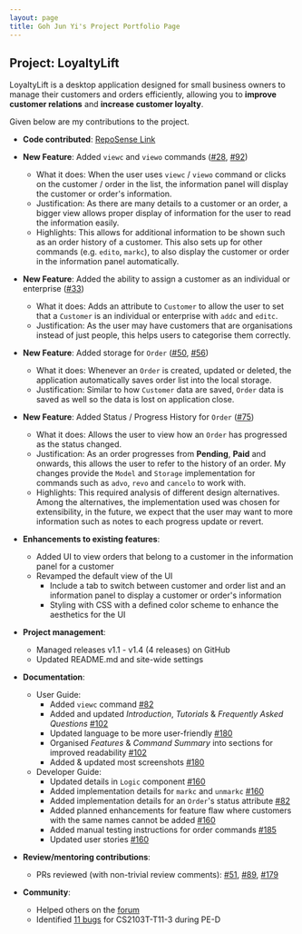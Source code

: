```yaml
---
layout: page
title: Goh Jun Yi's Project Portfolio Page
---
```


## Project: LoyaltyLift

LoyaltyLift is a desktop application designed for small business owners to manage their customers and orders efficiently, allowing you to **improve customer relations** and **increase customer loyalty**. 

Given below are my contributions to the project.

* **Code contributed**: [RepoSense Link](https://nus-cs2103-ay2223s2.github.io/tp-dashboard/?search=junyi00&breakdown=true)

* **New Feature**: Added `viewc` and `viewo` commands ([#28](https://github.com/AY2223S2-CS2103T-T09-3/tp/pull/28), [#92](https://github.com/AY2223S2-CS2103T-T09-3/tp/pull/92))
    * What it does: When the user uses `viewc` / `viewo` command or clicks on the customer / order in the list, the information panel will display the customer or order's information.
    * Justification: As there are many details to a customer or an order, a bigger view allows proper display of information for the user to read the information easily. 
    * Highlights: This allows for additional information to be shown such as an order history of a customer. This also sets up for other commands (e.g. `edito`, `markc`), to also display the customer or order in the information panel automatically.

* **New Feature**: Added the ability to assign a customer as an individual or enterprise ([#33](https://github.com/AY2223S2-CS2103T-T09-3/tp/pull/33))
    * What it does: Adds an attribute to `Customer` to allow the user to set that a `Customer` is an individual or enterprise with `addc` and `editc`.
    * Justification: As the user may have customers that are organisations instead of just people, this helps users to categorise them correctly.

* **New Feature**: Added storage for `Order` ([#50](https://github.com/AY2223S2-CS2103T-T09-3/tp/pull/50), [#56](https://github.com/AY2223S2-CS2103T-T09-3/tp/pull/56))
    * What it does: Whenever an `Order` is created, updated or deleted, the application automatically saves order list into the local storage.
    * Justification: Similar to how `Customer` data are saved, `Order` data is saved as well so the data is lost on application close.

* **New Feature**: Added Status / Progress History for `Order` ([#75](https://github.com/AY2223S2-CS2103T-T09-3/tp/pull/75))
    * What it does: Allows the user to view how an `Order` has progressed as the status changed.
    * Justification: As an order progresses from **Pending**, **Paid** and onwards, this allows the user to refer to the history of an order. My changes provide the `Model` and `Storage` implementation for commands such as `advo`, `revo` and `cancelo` to work with.
    * Highlights: This required analysis of different design alternatives. Among the alternatives, the implementation used was chosen for extensibility, in the future, we expect that the user may want to more information such as notes to each progress update or revert.

* **Enhancements to existing features**:
    * Added UI to view orders that belong to a customer in the information panel for a customer
    * Revamped the default view of the UI
        * Include a tab to switch between customer and order list and an information panel to display a customer or order's information
        * Styling with CSS with a defined color scheme to enhance the aesthetics for the UI

* **Project management**:
    * Managed releases v1.1 - v1.4 (4 releases) on GitHub
    * Updated README.md and site-wide settings

* **Documentation**:
    * User Guide:
        * Added `viewc` command [#82](https://github.com/AY2223S2-CS2103T-T09-3/tp/pull/82) 
        * Added and updated _Introduction_, _Tutorials_ & _Frequently Asked Questions_ [#102](https://github.com/AY2223S2-CS2103T-T09-3/tp/pull/102)
        * Updated language to be more user-friendly [#180](https://github.com/AY2223S2-CS2103T-T09-3/tp/pull/180)
        * Organised _Features_ & _Command Summary_ into sections for improved readability [#102](https://github.com/AY2223S2-CS2103T-T09-3/tp/pull/102)
        * Added & updated most screenshots [#180](https://github.com/AY2223S2-CS2103T-T09-3/tp/pull/180)
    * Developer Guide:
        * Updated details in `Logic` component [#160](https://github.com/AY2223S2-CS2103T-T09-3/tp/pull/160)
        * Added implementation details for `markc` and `unmarkc` [#160](https://github.com/AY2223S2-CS2103T-T09-3/tp/pull/160)
        * Added implementation details for an `Order`'s status attribute  [#82](https://github.com/AY2223S2-CS2103T-T09-3/tp/pull/82)
        * Added planned enhancements for feature flaw where customers with the same names cannot be added [#160](https://github.com/AY2223S2-CS2103T-T09-3/tp/pull/160)
        * Added manual testing instructions for order commands [#185](https://github.com/AY2223S2-CS2103T-T09-3/tp/pull/185)
        * Updated user stories [#160](https://github.com/AY2223S2-CS2103T-T09-3/tp/pull/160)

* **Review/mentoring contributions**:
    * PRs reviewed (with non-trivial review comments): [#51](https://github.com/AY2223S2-CS2103T-T09-3/tp/pull/51), [#89](https://github.com/AY2223S2-CS2103T-T09-3/tp/pull/89), [#179](https://github.com/AY2223S2-CS2103T-T09-3/tp/pull/179)

* **Community**:
    * Helped others on the [forum](https://nus-cs2103-ay2223s2.github.io/dashboards/contents/forum-activities.html#7-goh-n-yi-junyi00-23-posts)
    * Identified [11 bugs](https://github.com/Junyi00/ped/issues) for CS2103T-T11-3 during PE-D

